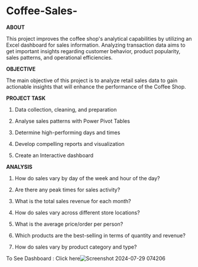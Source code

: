# Coffee-Sales-
**ABOUT**

This project improves the coffee shop's analytical capabilities by utilizing an Excel dashboard for sales information. Analyzing transaction data aims to get important insights regarding customer behavior, product popularity, sales patterns, and operational efficiencies. 

**OBJECTIVE**

The main objective of this project is to analyze retail sales data to gain actionable insights that will enhance the performance of the Coffee Shop.

**PROJECT TASK**

1. Data collection, cleaning, and preparation
  
2. Analyse sales patterns with Power Pivot Tables
   
3. Determine high-performing days and times
  
4. Develop compelling reports and visualization
  
5. Create an Interactive dashboard

**ANALYSIS**
1. How do sales vary by day of the week and hour of the day?

2. Are there any peak times for sales activity?

3. What is the total sales revenue for each month?

4. How do sales vary across different store locations?

5. What is the average price/order per person?

6. Which products are the best-selling in terms of quantity and revenue?

7. How do sales vary by product category and type?

To See Dashboard :
Click here![Screenshot 2024-07-29 074206](https://github.com/user-attachments/assets/4d92db5e-5d1b-4583-8340-ec4b03af356e)
